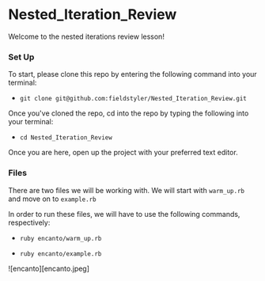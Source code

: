 # Nested_Iteration_Review

Welcome to the nested iterations review lesson!

### Set Up

To start, please clone this repo by entering the following command into your terminal:

 - `git clone git@github.com:fieldstyler/Nested_Iteration_Review.git`

Once you've cloned the repo, cd into the repo by typing the following into your terminal:

 - `cd Nested_Iteration_Review`

Once you are here, open up the project with your preferred text editor.

### Files

There are two files we will be working with. We will start with `warm_up.rb` and move on to `example.rb`

In order to run these files, we will have to use the following commands, respectively:

 - `ruby encanto/warm_up.rb`

 - `ruby encanto/example.rb`

 ![encanto][encanto.jpeg]
